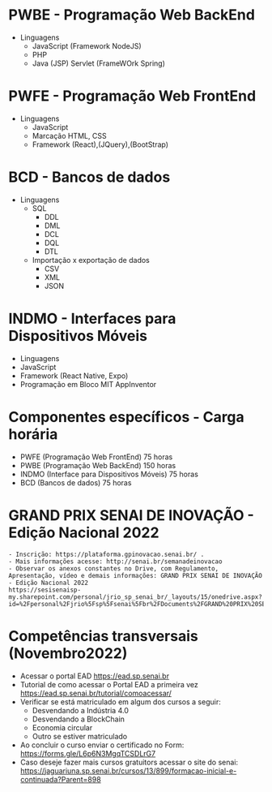 # PWBE - Programação Web BackEnd
- Linguagens
  - JavaScript (Framework NodeJS)
  - PHP
  - Java (JSP) Servlet (FrameWOrk Spring)
# PWFE - Programação Web FrontEnd
  - Linguagens
    - JavaScript
    - Marcação HTML, CSS
    - Framework (React),(JQuery),(BootStrap)
# BCD - Bancos de dados
  - Linguagens
    - SQL
      - DDL
      - DML
      - DCL
      - DQL
      - DTL
     - Importação x exportação de dados
        - CSV
        - XML
        - JSON
# INDMO - Interfaces para Dispositivos Móveis
  - Linguagens
  - JavaScript
  - Framework (React Native, Expo)
  - Programação em Bloco MIT AppInventor

# Componentes específicos - Carga horária
- PWFE (Programação Web FrontEnd) 75 horas
- PWBE (Programação Web BackEnd) 150 horas
- INDMO (Interface para Dispositivos Móveis) 75 horas
- BCD (Bancos de dados) 75 horas

# GRAND PRIX SENAI DE INOVAÇÃO - Edição Nacional 2022
	- Inscrição: https://plataforma.gpinovacao.senai.br/ . 
	- Mais informações acesse: http://senai.br/semanadeinovacao 
	- Observar os anexos constantes no Drive, com Regulamento, Apresentação, vídeo e demais informações: GRAND PRIX SENAI DE INOVAÇÃO - Edição Nacional 2022
	https://sesisenaisp-my.sharepoint.com/personal/jrio_sp_senai_br/_layouts/15/onedrive.aspx?id=%2Fpersonal%2Fjrio%5Fsp%5Fsenai%5Fbr%2FDocuments%2FGRAND%20PRIX%20SENAI%20DE%20INOVA%C3%87%C3%83O%20%2D%20Edi%C3%A7%C3%A3o%20Nacional%202022&ct=1663934693196&or=OWA%2DNT&cid=af7c2f69%2D0d21%2D4b2d%2D25e9%2D95f2ab3d4039&ga=1
	
# Competências transversais (Novembro2022)
- Acessar o portal EAD https://ead.sp.senai.br
- Tutorial de como acessar o Portal EAD a primeira vez https://ead.sp.senai.br/tutorial/comoacessar/
- Verificar se está matriculado em algum dos cursos a seguir:
	- Desvendando a Indústria 4.0
	- Desvendando a BlockChain
	- Economia circular
	- Outro se estiver matriculado
- Ao concluir o curso enviar o certificado no Form: https://forms.gle/L6p6N3MgqTCSDLrG7
- Caso deseje fazer mais cursos gratuitors acessar o site do senai: https://jaguariuna.sp.senai.br/cursos/13/899/formacao-inicial-e-continuada?Parent=898